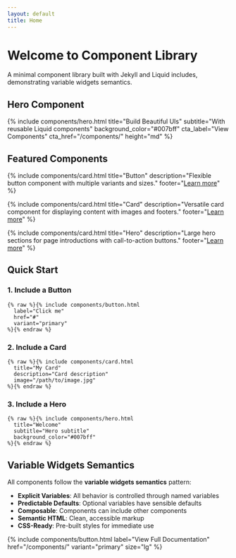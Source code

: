 ```yaml
---
layout: default
title: Home
---
```


# Welcome to Component Library

A minimal component library built with Jekyll and Liquid includes, demonstrating variable widgets semantics.

## Hero Component

{% include components/hero.html
  title="Build Beautiful UIs"
  subtitle="With reusable Liquid components"
  background_color="#007bff"
  cta_label="View Components"
  cta_href="/components/"
  height="md"
%}

## Featured Components

<div class="grid mt-3">
  {% include components/card.html
    title="Button"
    description="Flexible button component with multiple variants and sizes."
    footer="<a href='/components/#button-component' class='btn btn-sm btn-outline'>Learn more</a>"
  %}

  {% include components/card.html
    title="Card"
    description="Versatile card component for displaying content with images and footers."
    footer="<a href='/components/#card-component' class='btn btn-sm btn-outline'>Learn more</a>"
  %}

  {% include components/card.html
    title="Hero"
    description="Large hero sections for page introductions with call-to-action buttons."
    footer="<a href='/components/#hero-component' class='btn btn-sm btn-outline'>Learn more</a>"
  %}
</div>

## Quick Start

### 1. Include a Button

```liquid
{% raw %}{% include components/button.html
  label="Click me"
  href="#"
  variant="primary"
%}{% endraw %}
```

### 2. Include a Card

```liquid
{% raw %}{% include components/card.html
  title="My Card"
  description="Card description"
  image="/path/to/image.jpg"
%}{% endraw %}
```

### 3. Include a Hero

```liquid
{% raw %}{% include components/hero.html
  title="Welcome"
  subtitle="Hero subtitle"
  background_color="#007bff"
%}{% endraw %}
```

## Variable Widgets Semantics

All components follow the **variable widgets semantics** pattern:

- **Explicit Variables**: All behavior is controlled through named variables
- **Predictable Defaults**: Optional variables have sensible defaults
- **Composable**: Components can include other components
- **Semantic HTML**: Clean, accessible markup
- **CSS-Ready**: Pre-built styles for immediate use

<div class="mt-3">
  {% include components/button.html
    label="View Full Documentation"
    href="/components/"
    variant="primary"
    size="lg"
  %}
</div>
